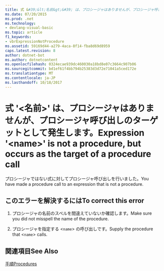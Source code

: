 ```yaml
---
title: 式 &#39;&lt;名前&gt;&#39; は、プロシージャはありませんが、プロシージャ呼び出しのターゲットとして発生します。
ms.date: 07/20/2015
ms.prod: .net
ms.technology:
- devlang-visual-basic
ms.topic: article
f1_keywords:
- vbrExpressionNotProcedure
ms.assetid: 59169d44-a279-4aca-8f14-fba8d69d8959
caps.latest.revision: 8
author: dotnet-bot
ms.author: dotnetcontent
ms.openlocfilehash: 0324ecae939dc460030a18bd8e07c3664c907b06
ms.sourcegitcommit: bd1ef61f4bb794b25383d3d72e71041a5ced172e
ms.translationtype: MT
ms.contentlocale: ja-JP
ms.lasthandoff: 10/18/2017
---
```

# <a name="expression-39ltnamegt39-is-not-a-procedure-but-occurs-as-the-target-of-a-procedure-call"></a><span data-ttu-id="676a3-102">式 &#39;&lt;名前&gt;&#39; は、プロシージャはありませんが、プロシージャ呼び出しのターゲットとして発生します。</span><span class="sxs-lookup"><span data-stu-id="676a3-102">Expression &#39;&lt;name&gt;&#39; is not a procedure, but occurs as the target of a procedure call</span></span>
<span data-ttu-id="676a3-103">プロシージャではない式に対してプロシージャ呼び出しを行いました。</span><span class="sxs-lookup"><span data-stu-id="676a3-103">You have made a procedure call to an expression that is not a procedure.</span></span>  
  
## <a name="to-correct-this-error"></a><span data-ttu-id="676a3-104">このエラーを解決するには</span><span class="sxs-lookup"><span data-stu-id="676a3-104">To correct this error</span></span>  
  
1.  <span data-ttu-id="676a3-105">プロシージャの名前のスペルを間違えていないか確認します。</span><span class="sxs-lookup"><span data-stu-id="676a3-105">Make sure you did not misspell the name of the procedure.</span></span>  
  
2.  <span data-ttu-id="676a3-106">プロシージャを指定する <`name`> の呼び出しです。</span><span class="sxs-lookup"><span data-stu-id="676a3-106">Supply the procedure that <`name`> calls.</span></span>  
  
## <a name="see-also"></a><span data-ttu-id="676a3-107">関連項目</span><span class="sxs-lookup"><span data-stu-id="676a3-107">See Also</span></span>  
 [<span data-ttu-id="676a3-108">手順</span><span class="sxs-lookup"><span data-stu-id="676a3-108">Procedures</span></span>](../../visual-basic/programming-guide/language-features/procedures/index.md)
